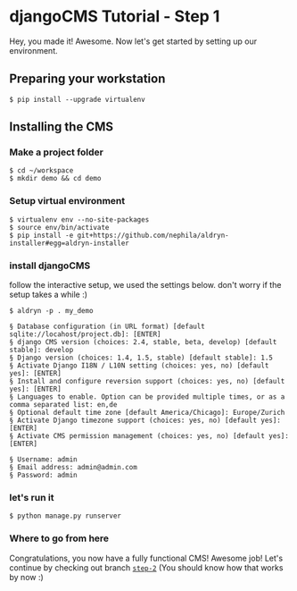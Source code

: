 djangoCMS Tutorial - Step 1
===========================
Hey, you made it! Awesome. Now let's get started by setting up our environment.

Preparing your workstation
--------------------------

```
$ pip install --upgrade virtualenv
```
Installing the CMS
------------------

### Make a project folder
```
$ cd ~/workspace	
$ mkdir demo && cd demo
```
### Setup virtual environment
```
$ virtualenv env --no-site-packages
$ source env/bin/activate
$ pip install -e git+https://github.com/nephila/aldryn-installer#egg=aldryn-installer
```
### install djangoCMS
follow the interactive setup, we used the settings below.
don't worry if the setup takes a while :)

```
$ aldryn -p . my_demo

§ Database configuration (in URL format) [default sqlite://locahost/project.db]: [ENTER]
§ django CMS version (choices: 2.4, stable, beta, develop) [default stable]: develop
§ Django version (choices: 1.4, 1.5, stable) [default stable]: 1.5
§ Activate Django I18N / L10N setting (choices: yes, no) [default yes]: [ENTER]
§ Install and configure reversion support (choices: yes, no) [default yes]: [ENTER]
§ Languages to enable. Option can be provided multiple times, or as a comma separated list: en,de
§ Optional default time zone [default America/Chicago]: Europe/Zurich
§ Activate Django timezone support (choices: yes, no) [default yes]: [ENTER]
§ Activate CMS permission management (choices: yes, no) [default yes]: [ENTER]

§ Username: admin
§ Email address: admin@admin.com 
§ Password: admin
```

### let's run it
```
$ python manage.py runserver
```

### Where to go from here

Congratulations, you now have a fully functional CMS! Awesome job! Let's continue by checking out branch [`step-2`](https://github.com/Chive/djangocms-tutorial/tree/step-2) (You should know how that works by now :)
